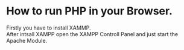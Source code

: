 
# How to run PHP in your Browser.
 Firstly you have to install XAMMP. <br>
 After intsall XAMPP open the XAMPP Controll Panel and just start the Apache Module.

